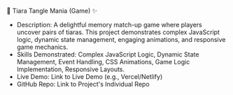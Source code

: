 👑 Tiara Tangle Mania (Game) ✨
 * Description: A delightful memory match-up game where players uncover pairs of tiaras. This project demonstrates complex JavaScript logic, dynamic state management, engaging animations, and responsive game mechanics.
 * Skills Demonstrated: Complex JavaScript Logic, Dynamic State Management, Event Handling, CSS Animations, Game Logic Implementation, Responsive Layouts.
 * Live Demo: Link to Live Demo (e.g., Vercel/Netlify)
 * GitHub Repo: Link to Project's Individual Repo
